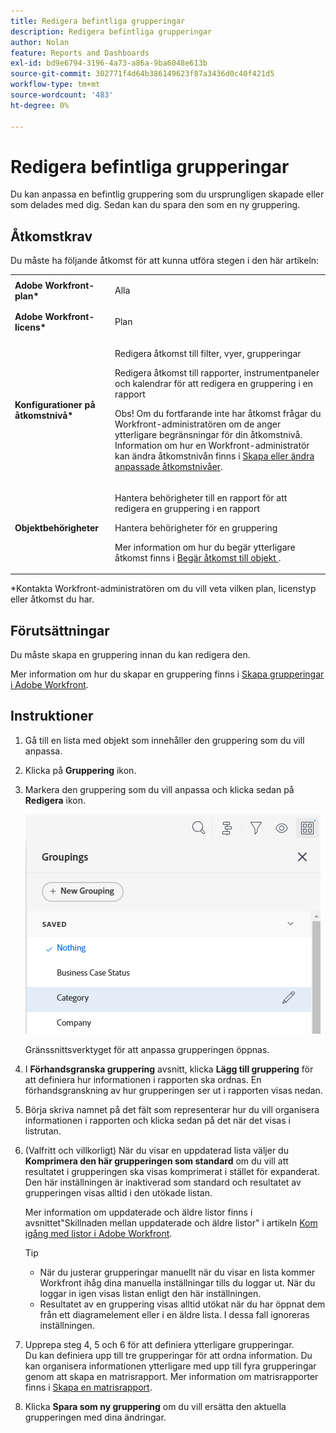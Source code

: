 ```yaml
---
title: Redigera befintliga grupperingar
description: Redigera befintliga grupperingar
author: Nolan
feature: Reports and Dashboards
exl-id: bd9e6794-3196-4a73-a86a-9ba6048e613b
source-git-commit: 302771f4d64b386149623f87a3436d0c40f421d5
workflow-type: tm+mt
source-wordcount: '483'
ht-degree: 0%

---
```


# Redigera befintliga grupperingar

<!--
<p data-mc-conditions="QuicksilverOrClassic.Draft mode">(NOTE: This is the third part of a former artcle split in 3: two how-tos and one refernece article about creating and customizing groupings)</p>
-->

Du kan anpassa en befintlig gruppering som du ursprungligen skapade eller som delades med dig. Sedan kan du spara den som en ny gruppering.

## Åtkomstkrav

Du måste ha följande åtkomst för att kunna utföra stegen i den här artikeln:

<table style="table-layout:auto"> 
 <col> 
 <col> 
 <tbody> 
  <tr> 
   <td role="rowheader"><strong>Adobe Workfront-plan*</strong></td> 
   <td> <p>Alla</p> </td> 
  </tr> 
  <tr> 
   <td role="rowheader"><strong>Adobe Workfront-licens*</strong></td> 
   <td> <p>Plan </p> </td> 
  </tr> 
  <tr> 
   <td role="rowheader"><strong>Konfigurationer på åtkomstnivå*</strong></td> 
   <td> <p>Redigera åtkomst till filter, vyer, grupperingar</p> <p>Redigera åtkomst till rapporter, instrumentpaneler och kalendrar för att redigera en gruppering i en rapport</p> <p>Obs! Om du fortfarande inte har åtkomst frågar du Workfront-administratören om de anger ytterligare begränsningar för din åtkomstnivå. Information om hur en Workfront-administratör kan ändra åtkomstnivån finns i <a href="../../../administration-and-setup/add-users/configure-and-grant-access/create-modify-access-levels.md" class="MCXref xref">Skapa eller ändra anpassade åtkomstnivåer</a>.</p> </td> 
  </tr> 
  <tr> 
   <td role="rowheader"><strong>Objektbehörigheter</strong></td> 
   <td> <p>Hantera behörigheter till en rapport för att redigera en gruppering i en rapport</p> <p>Hantera behörigheter för en gruppering </p> <p>Mer information om hur du begär ytterligare åtkomst finns i <a href="../../../workfront-basics/grant-and-request-access-to-objects/request-access.md" class="MCXref xref">Begär åtkomst till objekt </a>.</p> </td> 
  </tr> 
 </tbody> 
</table>

&#42;Kontakta Workfront-administratören om du vill veta vilken plan, licenstyp eller åtkomst du har.

## Förutsättningar

Du måste skapa en gruppering innan du kan redigera den.

Mer information om hur du skapar en gruppering finns i [Skapa grupperingar i Adobe Workfront](../../../reports-and-dashboards/reports/reporting-elements/create-groupings.md).

## Instruktioner

1. Gå till en lista med objekt som innehåller den gruppering som du vill anpassa.
1. Klicka på **Gruppering** ikon.
1. Markera den gruppering som du vill anpassa och klicka sedan på **Redigera** ikon.

   ![Välj redigeringsikonen.](assets/customizegrouping-nwe-standard-350x291.png)

   Gränssnittsverktyget för att anpassa grupperingen öppnas.

1. I **Förhandsgranska gruppering** avsnitt, klicka **Lägg till gruppering** för att definiera hur informationen i rapporten ska ordnas. En förhandsgranskning av hur grupperingen ser ut i rapporten visas nedan.

1. Börja skriva namnet på det fält som representerar hur du vill organisera informationen i rapporten och klicka sedan på det när det visas i listrutan.
1. (Valfritt och villkorligt) När du visar en uppdaterad lista väljer du **Komprimera den här grupperingen som standard** om du vill att resultatet i grupperingen ska visas komprimerat i stället för expanderat. Den här inställningen är inaktiverad som standard och resultatet av grupperingen visas alltid i den utökade listan.

   Mer information om uppdaterade och äldre listor finns i avsnittet&quot;Skillnaden mellan uppdaterade och äldre listor&quot; i artikeln [Kom igång med listor i Adobe Workfront](../../../workfront-basics/navigate-workfront/use-lists/view-items-in-a-list.md).

   <!--
   <p data-mc-conditions="QuicksilverOrClassic.Quicksilver,QuicksilverOrClassic.Draft mode">(NOTE: the tips repeat in the Create grouping article and Common uses of text mode)</p>
   -->

   >[!TIP]
   >
   >* När du justerar grupperingar manuellt när du visar en lista kommer Workfront ihåg dina manuella inställningar tills du loggar ut. När du loggar in igen visas listan enligt den här inställningen.
   >* Resultatet av en gruppering visas alltid utökat när du har öppnat dem från ett diagramelement eller i en äldre lista. I dessa fall ignoreras inställningen.


1. Upprepa steg 4, 5 och 6 för att definiera ytterligare grupperingar.\
   Du kan definiera upp till tre grupperingar för att ordna information. Du kan organisera informationen ytterligare med upp till fyra grupperingar genom att skapa en matrisrapport. Mer information om matrisrapporter finns i [Skapa en matrisrapport](../../../reports-and-dashboards/reports/creating-and-managing-reports/create-matrix-report.md).

1. Klicka **Spara som ny gruppering** om du vill ersätta den aktuella grupperingen med dina ändringar.
